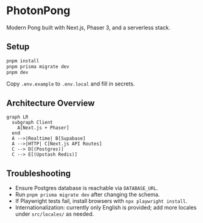 # PhotonPong

Modern Pong built with Next.js, Phaser 3, and a serverless stack.

## Setup

```bash
pnpm install
pnpm prisma migrate dev
pnpm dev
```

Copy `.env.example` to `.env.local` and fill in secrets.

## Architecture Overview

```mermaid
graph LR
  subgraph Client
    A[Next.js + Phaser]
  end
  A -->|Realtime| B[Supabase]
  A -->|HTTP| C[Next.js API Routes]
  C --> D[(Postgres)]
  C --> E[(Upstash Redis)]
```

## Troubleshooting

- Ensure Postgres database is reachable via `DATABASE_URL`.
- Run `pnpm prisma migrate dev` after changing the schema.
- If Playwright tests fail, install browsers with `npx playwright install`.
- Internationalization: currently only English is provided; add more locales under `src/locales/` as needed.
